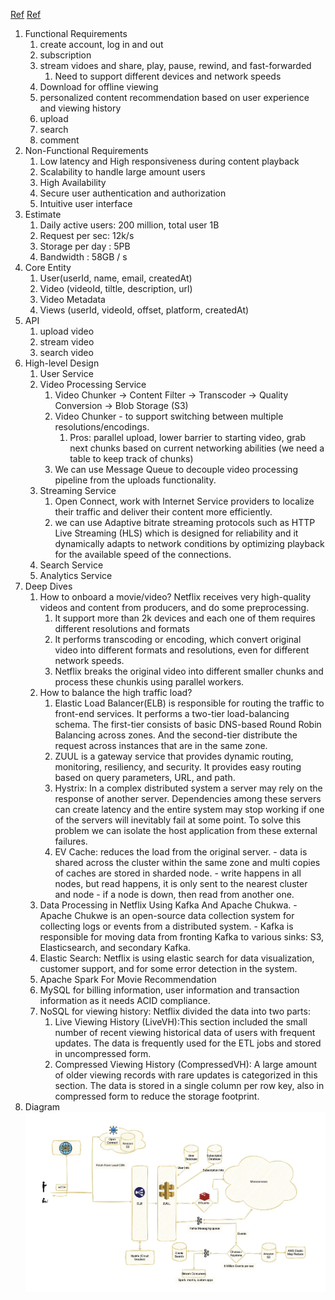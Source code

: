 [Ref](https://www.geeksforgeeks.org/system-design-netflix-a-complete-architecture/)
[Ref](https://www.youtube.com/watch?v=VvZf7lISfgs)  

1. Functional Requirements
   1. create account, log in and out
   2. subscription
   3. stream vidoes and share, play, pause, rewind, and fast-forwarded
      1. Need to support different devices and network speeds
   4. Download for offline viewing
   5. personalized content recommendation based on user experience and viewing history
   6. upload
   7. search
   8. comment
2. Non-Functional Requirements
   1. Low latency and High responsiveness during content playback
   2. Scalability to handle large amount users
   3. High Availability
   4. Secure user authentication and authorization
   5. Intuitive user interface
3. Estimate
   1. Daily active users: 200 million, total user 1B
   2. Request per sec: 12k/s
   3. Storage per day : 5PB
   4. Bandwidth : 58GB / s
4. Core Entity
   1. User(userId, name, email, createdAt)
   2. Video (videoId, tiltle, description, url)
   3. Video Metadata
   4. Views (userId, videoId, offset, platform, createdAt)
5. API
   1. upload video
   2. stream video
   3. search video
6. High-level Design
   1. User Service
   2. Video Processing Service
      1. Video Chunker -> Content Filter -> Transcoder -> Quality Conversion -> Blob Storage (S3)
      2. Video Chunker - to support switching between multiple resolutions/encodings.
         1. Pros: parallel upload, lower barrier to starting video, grab next chunks based on current networking abilities (we need a table to keep track of chunks)
      3. We can use  Message Queue to decouple video processing pipeline from the uploads functionality.
   3. Streaming Service
      1. Open Connect, work with Internet Service providers to localize their traffic and deliver their content more efficiently.
      2. we can use Adaptive bitrate streaming protocols such as HTTP Live Streaming (HLS) which is designed for reliability and it dynamically adapts to network conditions by optimizing playback for the available speed of the connections.
   4. Search Service
   5. Analytics Service
7. Deep Dives
   1. How to onboard a movie/video? Netflix receives very high-quality videos and content from producers, and do some preprocessing.
      1. It support more than 2k devices and each one of them requires different resolutions and formats
      2. It performs transcoding or encoding, which convert original video into different formats and resolutions, even for different network speeds.
      3. Netflix breaks the original video into different smaller chunks and process these chunkis using parallel workers.
   2. How to balance the high traffic load?
      1. Elastic Load Balancer(ELB) is responsible for routing the traffic to front-end services. It performs a two-tier load-balancing schema. The first-tier consists of basic DNS-based Round Robin Balancing across zones. And the second-tier distribute the request across instances that are in the same zone.
      2. ZUUL is a gateway service that provides dynamic routing, monitoring, resiliency, and security. It provides easy routing based on query parameters, URL, and path. 
      3. Hystrix: In a complex distributed system a server may rely on the response of another server. Dependencies among these servers can create latency and the entire system may stop working if one of the servers will inevitably fail at some point. To solve this problem we can isolate the host application from these external failures.
      4. EV Cache: reduces the load from the original server. - data is shared across the cluster within the same zone and multi copies of caches are stored in sharded node. - write happens in all nodes, but read happens, it is only sent to the nearest cluster and node - if a node is down, then read from another one.
   3. Data Processing in Netflix Using Kafka And Apache Chukwa. - Apache Chukwe is an open-source data collection system for collecting logs or events from a distributed system. - Kafka is responsible for moving data from fronting Kafka to various sinks: S3, Elasticsearch, and secondary Kafka.
   4. Elastic Search: Netflix is using elastic search for data visualization, customer support, and for some error detection in the system.
   5. Apache Spark For Movie Recommendation
   6. MySQL for billing information, user information and transaction information as it needs ACID compliance.
   7. NoSQL for viewing history: Netflix divided the data into two parts:
      1. Live Viewing History (LiveVH):This section included the small number of recent viewing historical data of users with frequent updates. The data is frequently used for the ETL jobs and stored in uncompressed form.
      2. Compressed Viewing History (CompressedVH): A large amount of older viewing records with rare updates is categorized in this section. The data is stored in a single column per row key, also in compressed form to reduce the storage footprint.
8. Diagram
![Diagram](../../image/netflix1.png)